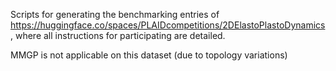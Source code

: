 Scripts for generating the benchmarking entries of https://huggingface.co/spaces/PLAIDcompetitions/2DElastoPlastoDynamics, where all instructions for participating are detailed.

MMGP is not applicable on this dataset (due to topology variations)